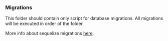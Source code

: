 ### Migrations

This folder should contain only script for database migrations.
All migrations will be executed in order of the folder.

More info about sequelize migrations 
[here](https://sequelize.org/v5/manual/migrations.html).
